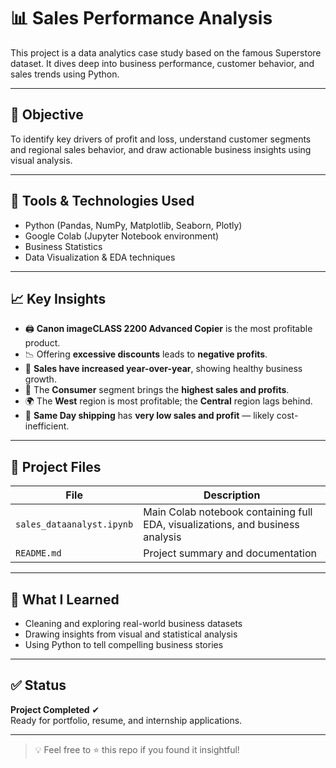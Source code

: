 # 📊 Sales Performance Analysis

This project is a data analytics case study based on the famous Superstore dataset. It dives deep into business performance, customer behavior, and sales trends using Python.

---

## 🎯 Objective

To identify key drivers of profit and loss, understand customer segments and regional sales behavior, and draw actionable business insights using visual analysis.

---

## 🧰 Tools & Technologies Used

- Python (Pandas, NumPy, Matplotlib, Seaborn, Plotly)
- Google Colab (Jupyter Notebook environment)
- Business Statistics
- Data Visualization & EDA techniques

---

## 📈 Key Insights

- 🖨️ **Canon imageCLASS 2200 Advanced Copier** is the most profitable product.
- 📉 Offering **excessive discounts** leads to **negative profits**.
- 📆 **Sales have increased year-over-year**, showing healthy business growth.
- 👤 The **Consumer** segment brings the **highest sales and profits**.
- 🌍 The **West** region is most profitable; the **Central** region lags behind.
- 🚚 **Same Day shipping** has **very low sales and profit** — likely cost-inefficient.

---

## 📁 Project Files

| File | Description |
|------|-------------|
| `sales_dataanalyst.ipynb` | Main Colab notebook containing full EDA, visualizations, and business analysis |
| `README.md` | Project summary and documentation |

---

## 🧠 What I Learned

- Cleaning and exploring real-world business datasets
- Drawing insights from visual and statistical analysis
- Using Python to tell compelling business stories

---

## ✅ Status

**Project Completed** ✔  
Ready for portfolio, resume, and internship applications.

---

> 💡 Feel free to ⭐ this repo if you found it insightful!

